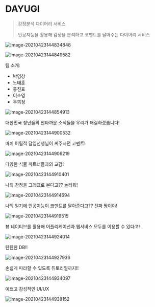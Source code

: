 

# DAYUGI

> 감정분석 다이어리 서비스
>
> 인공지능을 활용해 감정을 분석하고 코멘트를 달아주는 다이어리 서비스

![image-20210423144834848](README.assets/image-20210423144834848.png)



![image-20210423144849582](README.assets/image-20210423144849582.png)

팀 소개:

- 박영창
- 노태훈
- 홍진표
- 이소영
- 우희정



![image-20210423144854913](README.assets/image-20210423144854913.png)

대한민국 청년들의 안타까운 소식들을 우리가 해결하겠습니다!



![image-20210423144900532](README.assets/image-20210423144900532.png)

마치 어릴적 담임선생님이 써주시던 코멘트!



![image-20210423144906219](README.assets/image-20210423144906219.png)

다양한 식물 파트너들과의 교감!



![image-20210423144910401](README.assets/image-20210423144910401.png)

나의 감정을 그래프로 본다고?? 놀라워!



![image-20210423144914694](README.assets/image-20210423144914694.png)

나의 일기에 인공지능이 코멘트를 달아준다고?? 진짜 짱이야!



![image-20210423144919515](README.assets/image-20210423144919515.png)

뷰 네이티브를 활용해 어플리케이션과 웹서비스 모두를 이용할 수 있다고!



![image-20210423144924014](README.assets/image-20210423144924014.png)

탄탄한 DB!!



![image-20210423144927936](README.assets/image-20210423144927936.png)

손쉽게 따라할 수 있도록 듀토리얼까지!!



![image-20210423144934097](README.assets/image-20210423144934097.png)

예쁘고 감성적인 UI/UX



![image-20210423144938152](README.assets/image-20210423144938152.png)

